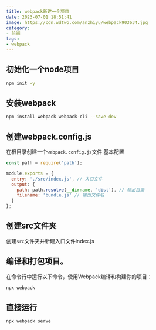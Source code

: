 ```yaml
---
title: webpack新建一个项目
date: 2023-07-01 18:51:41
image: https://cdn.wdtwo.com/anzhiyu/webpack903634.jpg
category: 
- 前端
tags: 
- webpack
---
```


## 初始化一个node项目
```bash
npm init -y
```

## 安装webpack
```bash
npm install webpack webpack-cli --save-dev
```

## 创建webpack.config.js
在根目录创建一个`webpack.config.js`文件
基本配置
```js
const path = require('path');

module.exports = {
  entry: './src/index.js', // 入口文件
  output: {
    path: path.resolve(__dirname, 'dist'), // 输出目录
    filename: 'bundle.js' // 输出文件名
  }
};
```

## 创建src文件夹
创建`src`文件夹并新建入口文件index.js

## 编译和打包项目。
在命令行中运行以下命令，使用Webpack编译和构建你的项目：
```bash
npx webpack
```
## 直接运行
```bash
npx webpack serve
```